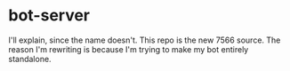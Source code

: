 # bot-server

I'll explain, since the name doesn't. This repo is the new 7566 source. The reason I'm rewriting is because I'm trying to make my bot entirely standalone.